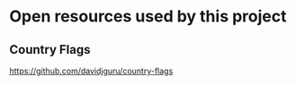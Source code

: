 # Open resources used by this project

## Country Flags 

https://github.com/davidjguru/country-flags